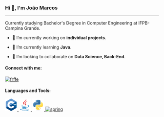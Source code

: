 <h3>Hi 👋, I'm João Marcos</h3> <hr>

<p>Currently studying Bachelor's Degree in Computer Engineering at IFPB-Campina Grande.</p>

- 🔭 I’m currently working on **individual projects**.

- 🌱 I’m currently learning **Java**.

- 👯 I’m looking to collaborate on **Data Science, Back-End**.

<h4 align="left">Connect with me:</h4>
<p align="left">
<a href="https://linkedin.com/in/jmmarcosss" target="blank"><img align="center" src="https://raw.githubusercontent.com/rahuldkjain/github-profile-readme-generator/master/src/images/icons/Social/linked-in-alt.svg" alt="frffe" height="30" width="40" /></a>
</p>

<h4 align="left">Languages and Tools:</h4>
<p align="left"> 
  <a href="https://www.w3schools.com/cpp/" target="_blank" rel="noreferrer"> <img src="https://raw.githubusercontent.com/devicons/devicon/master/icons/cplusplus/cplusplus-original.svg" alt="cplusplus" width="40" height="40"/> </a> 
  <a href="https://www.java.com" target="_blank" rel="noreferrer"> <img src="https://raw.githubusercontent.com/devicons/devicon/master/icons/java/java-original.svg" alt="java" width="40" height="40"/> </a>
  <a href="https://www.python.org" target="_blank" rel="noreferrer"> <img src="https://raw.githubusercontent.com/devicons/devicon/master/icons/python/python-original.svg" alt="python" width="40" height="40"/> </a> 
  <a href="https://spring.io/" target="_blank" rel="noreferrer"> <img src="https://www.vectorlogo.zone/logos/springio/springio-icon.svg" alt="spring" width="40" height="40"/> </a> 
</p>
